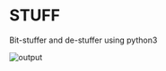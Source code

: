 # STUFF
Bit-stuffer and de-stuffer using python3

![output](https://user-images.githubusercontent.com/64658116/128991785-4ca3e003-8f67-4da5-85ac-070eb705977a.png)
